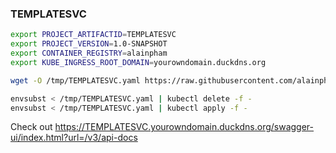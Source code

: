 ### TEMPLATESVC

```bash
export PROJECT_ARTIFACTID=TEMPLATESVC
export PROJECT_VERSION=1.0-SNAPSHOT
export CONTAINER_REGISTRY=alainpham
export KUBE_INGRESS_ROOT_DOMAIN=yourowndomain.duckdns.org

wget -O /tmp/TEMPLATESVC.yaml https://raw.githubusercontent.com/alainpham/hotel-platform-demo/master/TEMPLATESVC/src/main/kube/deploy.envsubst.yaml

envsubst < /tmp/TEMPLATESVC.yaml | kubectl delete -f -
envsubst < /tmp/TEMPLATESVC.yaml | kubectl apply -f -
```

Check out https://TEMPLATESVC.yourowndomain.duckdns.org/swagger-ui/index.html?url=/v3/api-docs